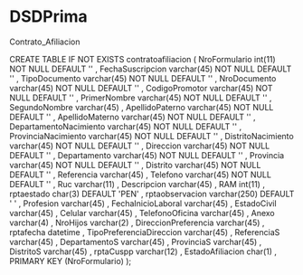 DSDPrima
========

Contrato_Afiliacion

CREATE TABLE IF NOT EXISTS contratoafiliacion (
  NroFormulario int(11) NOT NULL DEFAULT '' ,
  FechaSuscripcion varchar(45) NOT NULL DEFAULT '' ,
  TipoDocumento varchar(45) NOT NULL DEFAULT '' ,
  NroDocumento varchar(45) NOT NULL DEFAULT '' ,
  CodigoPromotor varchar(45) NOT NULL DEFAULT '' ,
  PrimerNombre varchar(45) NOT NULL DEFAULT '' ,
  SegundoNombre varchar(45) ,
  ApellidoPaterno varchar(45) NOT NULL DEFAULT '' ,
  ApellidoMaterno varchar(45) NOT NULL DEFAULT '' ,
  DepartamentoNacimiento varchar(45) NOT NULL DEFAULT '' ,
  ProvinciaNacimiento varchar(45) NOT NULL DEFAULT '' ,
  DistritoNacimiento varchar(45) NOT NULL DEFAULT '' ,
  Direccion varchar(45) NOT NULL DEFAULT '' ,
  Departamento varchar(45) NOT NULL DEFAULT '' ,
  Provincia varchar(45) NOT NULL DEFAULT '' ,
  Distrito varchar(45) NOT NULL DEFAULT '' ,
  Referencia varchar(45) ,
  Telefono varchar(45) NOT NULL DEFAULT '' ,
  Ruc varchar(11) ,
  Descripcion varchar(45) ,
  RAM int(11) ,
  rptaestado char(3) DEFAULT 'PEN' ,
  rptaobservacion varchar(250) DEFAULT ' ' ,
  Profesion varchar(45) ,
  FechaInicioLaboral varchar(45) ,
  EstadoCivil varchar(45) ,
  Celular varchar(45) ,
  TelefonoOficina varchar(45) ,
  Anexo varchar(4) ,
  NroHijos varchar(2) ,
  DireccionPreferencia varchar(45) ,
  rptafecha datetime ,
  TipoPreferenciaDireccion varchar(45) ,
  ReferenciaS varchar(45) ,
  DepartamentoS varchar(45) ,
  ProvinciaS varchar(45) ,
  DistritoS varchar(45) ,
  rptaCuspp varchar(12) ,
  EstadoAfiliacion char(1) ,
  PRIMARY KEY (NroFormulario)
);
